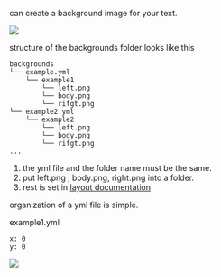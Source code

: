 
can create a background image for your text.

![](https://i.imgur.com/3OEPBXW.png)

structure of the backgrounds folder looks like this

```
backgrounds
└── example.yml
    └── example1
        └── left.png
        └── body.png
        └── rifgt.png
└── example2.yml
    └── example2
        └── left.png
        └── body.png
        └── rifgt.png
...
```

1. the yml file and the folder name must be the same.
2. put left.png , body.png, right.png into a folder.
3. rest is set in [layout documentation](https://github.com/toxicity188/BetterHud/wiki/layouts#background)

organization of a yml file is simple.

example1.yml
```
x: 0
y: 0
```
![](https://i.imgur.com/y50HWvh.png)